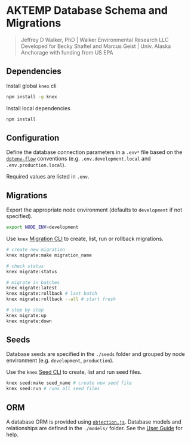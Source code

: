 # AKTEMP Database Schema and Migrations

> Jeffrey D Walker, PhD | Walker Environmental Research LLC  
> Developed for Becky Shaftel and Marcus Geist | Univ. Alaska Anchorage with funding from US EPA

## Dependencies

Install global `knex` cli

```bash
npm install -g knex
```

Install local dependencies

```bash
npm install
```

## Configuration

Define the database connection parameters in a `.env*` file based on the [`dotenv-flow`](https://www.npmjs.com/package/dotenv-flow) conventions (e.g. `.env.development.local` and `.env.production.local`).

Required values are listed in `.env`.

## Migrations

Export the appropriate node environment (defaults to `development` if not specified).

```bash
export NODE_ENV=development
```

Use `knex` [Migration CLI](https://knexjs.org/#Migrations-CLI) to create, list, run or rollback migrations.

```bash
# create new migration
knex migrate:make migration_name

# check status
knex migrate:status

# migrate in batches
knex migrate:latest
knex migrate:rollback # last batch
knex migrate:rollback --all # start fresh

# step by step
knex migrate:up
knex migrate:down
```

## Seeds

Database seeds are specified in the `./seeds` folder and grouped by node environment (e.g. `development`, `production`).

Use the `knex` [Seed CLI](https://knexjs.org/#Seeds-CLI) to create, list and run seed files.

```bash
knex seed:make seed_name # create new seed file
knex seed:run # runs all seed files
```

## ORM

A database ORM is provided using [`objection.js`](https://vincit.github.io/objection.js/). Database models and relationships are defined in the `./models/` folder. See the [User Guide](https://vincit.github.io/objection.js/guide/) for help.

